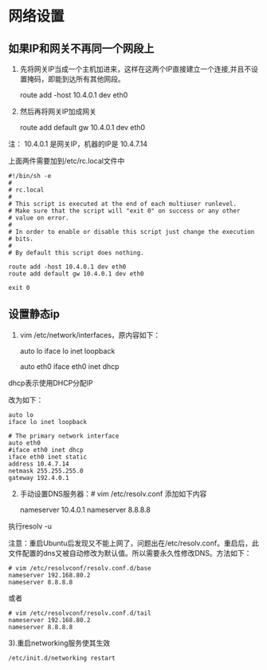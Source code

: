 # 网络设置
## 如果IP和网关不再同一个网段上

1. 先将网关IP当成一个主机加进来，这样在这两个IP直接建立一个连接,并且不设置掩码，即能到达所有其他网段。

	route add -host 10.4.0.1 dev eth0

2. 然后再将网关IP加成网关

	route add default gw 10.4.0.1 dev eth0

注： 10.4.0.1 是网关IP，机器的IP是 10.4.7.14

上面两件需要加到/etc/rc.local文件中

	#!/bin/sh -e
	#
	# rc.local
	#
	# This script is executed at the end of each multiuser runlevel.
	# Make sure that the script will "exit 0" on success or any other
	# value on error.
	#
	# In order to enable or disable this script just change the execution
	# bits.
	#
	# By default this script does nothing.
	
	route add -host 10.4.0.1 dev eth0
	route add default gw 10.4.0.1 dev eth0
	
	exit 0

## 设置静态ip
1. vim /etc/network/interfaces，原内容如下：

	auto lo
	iface lo inet loopback
	
	auto eth0
	iface eth0 inet dhcp

dhcp表示使用DHCP分配IP

改为如下：

	auto lo
	iface lo inet loopback
	
	# The primary network interface
	auto eth0
	#iface eth0 inet dhcp
	iface eth0 inet static
	address 10.4.7.14
	netmask 255.255.255.0
	gateway 192.4.0.1


2. 手动设置DNS服务器：# vim /etc/resolv.conf
添加如下内容

	nameserver 10.4.0.1
	nameserver 8.8.8.8

执行resolv -u

注意：重启Ubuntu后发现又不能上网了，问题出在/etc/resolv.conf。重启后，此文件配置的dns又被自动修改为默认值。所以需要永久性修改DNS。方法如下：

	# vim /etc/resolvconf/resolv.conf.d/base
	nameserver 192.168.80.2
	nameserver 8.8.8.8

或者

	# vim /etc/resolvconf/resolv.conf.d/tail
	nameserver 192.168.80.2
	nameserver 8.8.8.8

3).重启networking服务使其生效

	/etc/init.d/networking restart

